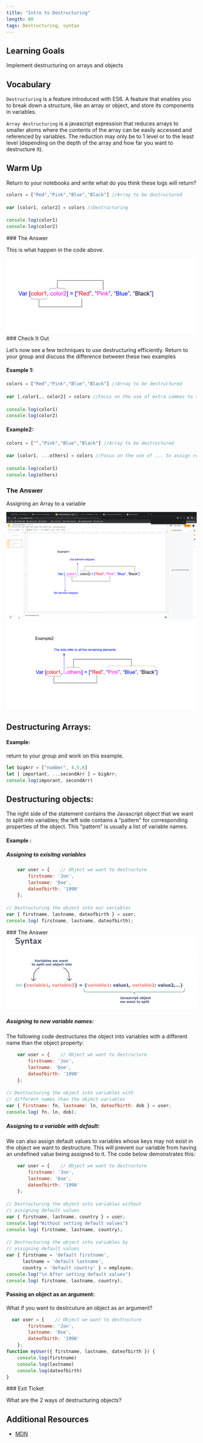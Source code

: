 ```yaml
---
title: "Intro to Destructuring"
length: 00
tags: Destructuring, syntax
---
```

## Learning Goals
Implement destructuring on arrays and objects

## Vocabulary
`Destructuring` is a feature introduced with ES6. A feature that enables you to break down a structure, like an array or object, and store its components in variables.

`Array destructuring` is a javascript expression that reduces arrays to smaller atoms where the contents of the array can be easily accessed and referenced by variables.
The reduction may only be to 1 level or to the least level (depending on the depth of the array and how far you want to destructure it). 


## Warm Up
Return to your notebooks and write what do you think these logs will return?
```js
colors = ["Red","Pink","Blue","Black"] //Array to be destructured

var [color1, color2] = colors //Destructuring

console.log(color1)
console.log(color2)
```
 

<section class="answer">
### The Answer <br>
      
This is what happen in the code above. 


<img class="medium" src="./assets/images/lessons/intro-to-destructuring/intro-to-destructuring-array.png" />
</section>

<section class="call-to-action">
### Check It Out
  
Let’s now see a few techniques to use destructuring efficiently.
Return to your group and discuss the difference between these two examples

 
#### Example 1:   
```js
colors = ["Red","Pink","Blue","Black"] //Array to be destructured

var [,color1,, color2] = colors //Focus on the use of extra commas to skip through elements

console.log(color1)
console.log(color2)
```
#### Example2:
```js
colors = ["","Pink","Blue","Black"] //Array to be destructured

var [color1, ...others] = colors //Focus on the use of ... to assign remaining elements to an array

console.log(color1)
console.log(others)
```
</section>

<section class="answer">
    
### The Answer   
    
Assigning an Array to a variable
    
<img class="medium" src="./assets/images/lessons/intro-to-destructuring/intro-to-destructuring-array-example1.png"/>   
     
<img class="medium" src="./assets/images/lessons/intro-to-destructuring/intro-to-destructuring-array-example2.png"/> 
    
</section>

## Destructuring Arrays:
#### Example:
return to your group and work on this example.
    
```js
let bigArr = ["number", 4,5,6]
let [ important, ...secondArr ] = bigArr;
console.log(imporant, secondArr)

```
    
## Destructuring objects:
The right side of the statement contains the Javascript object that we want to split into variables; the left side contains a “pattern” for corresponding properties of the object. This “pattern” is usually a list of variable names.

#### Example :
    
##### Assigning to exisitng variables 
        
```js
    var user = {    // Object we want to destructure
        firstname: 'Jon',
        lastname: 'Doe',
        dateofbirth: '1990'
    };

// Destructuring the object into our variables
var { firstname, lastname, dateofbirth } = user;
console.log( firstname, lastname, dateofbirth);

```


<section class="answer">
### The Answer     
<img class="medium" src="./assets/images/lessons/intro to destructuring/intro to destructuring-object-destructuring.png"/>

</section>
    

    

##### Assigning to new variable names:
The following code destructures the object into variables with a different name than the object property:
    
```js
    var user = {    // Object we want to destructure
        firstname: 'Jon',
        lastname: 'Doe',
        dateofbirth: '1990'
    };

// Destructuring the object into variables with
// different names than the object variables
var { firstname: fn, lastname: ln, dateofbirth: dob } = user;
console.log( fn, ln, dob);
```
    
##### Assigning to a variable with default:


We can also assign default values to variables whose keys may not exist in the object we want to destructure. This will prevent our variable from having an undefined value being assigned to it. The code below demonstrates this:

```js
    var user = {    // Object we want to destructure
        firstname: 'Jon',
        lastname: 'Doe',
        dateofbirth: '1990'
    };

// Destructuring the object into variables without 
// assigning default values 
var { firstname, lastname, country } = user;
console.log("Without setting default values")
console.log( firstname, lastname, country);

// Destructuring the object into variables by 
// assigning default values 
var { firstname = 'default firstname', 
      lastname = 'default lastname', 
      country = 'default country' } = employee;
console.log("\n After setting default values")
console.log( firstname, lastname, country);
```
#### Passing an object as an argument:
What if you want to destrcuture an object as an argument?  

```js
  var user = {    // Object we want to destructure
        firstname: 'Jon',
        lastname: 'Doe',
        dateofbirth: '1990'
    };
function myUser({ firstname, lastname, dateofbirth }) {
    console.log(firstname)
    console.log(lastname)
    console.log(dateofbirth)
}

```
<section class="checks-for-understanding">
### Exit Ticket

What are the 2 ways of destructuring objects?
    
</section>



## Additional Resources
* [MDN](https://developer.mozilla.org/en-US/docs/Web/JavaScript/Reference/Operators/Destructuring_assignment)
